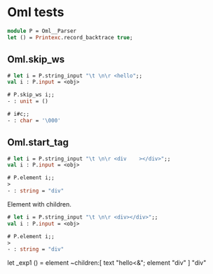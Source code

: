 # Oml tests

```ocaml
module P = Oml__Parser
let () = Printexc.record_backtrace true;
```

## Oml.skip_ws

```ocaml
# let i = P.string_input "\t \n\r <hello";;
val i : P.input = <obj>

# P.skip_ws i;;
- : unit = ()

# i#c;;
- : char = '\000'
```

## Oml.start_tag

```ocaml
# let i = P.string_input "\t \n\r <div    ></div>";;
val i : P.input = <obj>

# P.element i;;
>
- : string = "div"
```

Element with children.

```ocaml
# let i = P.string_input "\t \n\r <div></div>";;
val i : P.input = <obj>

# P.element i;;
>
- : string = "div"
```

let _exp1 () = element ~children:[ text "hello<&"; element "div" ] "div"

